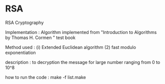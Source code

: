 # RSA
RSA Cryptography 

Implementation :
  Algorithm implemented from "Introduction to Algorithms by Thomas H. Cormen " test book

Method used :
  (i) Extended Euclidean algorithm
  (2) fast modulo exponentiation

description : 
  to decryption the message for large number ranging from 0 to 10^8 
  
how to run the code :
  make -f list.make 
  

